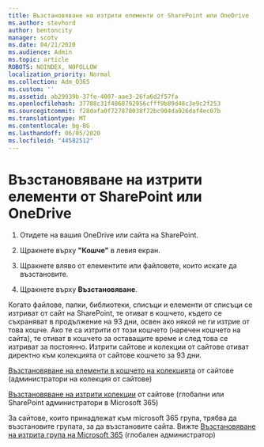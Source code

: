 ```yaml
---
title: Възстановяване на изтрити елементи от SharePoint или OneDrive
ms.author: stevhord
author: bentoncity
manager: scotv
ms.date: 04/21/2020
ms.audience: Admin
ms.topic: article
ROBOTS: NOINDEX, NOFOLLOW
localization_priority: Normal
ms.collection: Adm_O365
ms.custom: ''
ms.assetid: ab29939b-37fe-4007-aae3-26fa6d2f57fa
ms.openlocfilehash: 37788c31f4068792956cfff9b89d48c3e9c2f253
ms.sourcegitcommit: f28dafa0f727870038f72bc904da926daf4ec07b
ms.translationtype: MT
ms.contentlocale: bg-BG
ms.lasthandoff: 06/05/2020
ms.locfileid: "44582512"
---
```

# <a name="restore-deleted-items-from-sharepoint-or-onedrive"></a>Възстановяване на изтрити елементи от SharePoint или OneDrive

1. Отидете на вашия OneDrive или сайта на SharePoint.
    
2. Щракнете върху **"Кошче"** в левия екран. 
    
3. Щракнете вляво от елементите или файловете, които искате да възстановите.
    
4. Щракнете върху **Възстановяване**. 
    
Когато файлове, папки, библиотеки, списъци и елементи от списъци се изтриват от сайт на SharePoint, те отиват в кошчето, където се съхраняват в продължение на 93 дни, освен ако някой не ги изтрие от това кошче. Ако те са изтрити от този кошчето (наречен кошчето на сайта), те отиват в кошчето за оставащите време и след това се изтриват за постоянно. Изтрити сайтове и колекции от сайтове отиват директно към колекцията от сайтове кошчето за 93 дни.
  
[Възстановяване на елементи в кошчето на колекцията](https://go.microsoft.com/fwlink/?linkid=867800) от сайтове (администратори на колекция от сайтове) 
  
[Възстановяване на изтрити колекции](https://go.microsoft.com/fwlink/?linkid=867660) от сайтове (глобални или SharePoint администратори в Microsoft 365) 
  
За сайтове, които принадлежат към microsoft 365 група, трябва да възстановите групата, за да възстановите сайта. Вижте [Възстановяване на изтрита група на Microsoft 365](https://go.microsoft.com/fwlink/?linkid=867802) (глобален администратор) 
  

